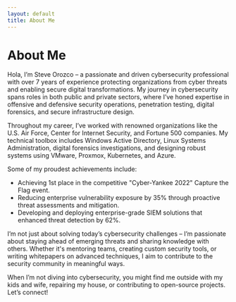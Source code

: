 ```yaml
---
layout: default
title: About Me
---
```


# About Me

Hola, I’m Steve Orozco – a passionate and driven cybersecurity professional with over 7 years of experience protecting organizations from cyber threats and enabling secure digital transformations. My journey in cybersecurity spans roles in both public and private sectors, where I’ve honed expertise in offensive and defensive security operations, penetration testing, digital forensics, and secure infrastructure design.

Throughout my career, I’ve worked with renowned organizations like the U.S. Air Force, Center for Internet Security, and Fortune 500 companies. My technical toolbox includes Windows Active Directory, Linux Systems Administration, digital forensics investigations, and designing robust systems using VMware, Proxmox, Kubernetes, and Azure.

Some of my proudest achievements include:
- Achieving 1st place in the competitive "Cyber-Yankee 2022" Capture the Flag event.
- Reducing enterprise vulnerability exposure by 35% through proactive threat assessments and mitigation.
- Developing and deploying enterprise-grade SIEM solutions that enhanced threat detection by 62%.

I’m not just about solving today’s cybersecurity challenges – I’m passionate about staying ahead of emerging threats and sharing knowledge with others. Whether it's mentoring teams, creating custom security tools, or writing whitepapers on advanced techniques, I aim to contribute to the security community in meaningful ways.

When I’m not diving into cybersecurity, you might find me outside with my kids and wife, repairing my house, or contributing to open-source projects. Let’s connect!